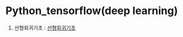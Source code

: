 # Python_tensorflow(deep learning)

1. 선형회귀기초 : <a href="https://github.com/kimTH65/Python_tensorflow/blob/main/linearRegression.ipynb">선형회귀기초</a>
